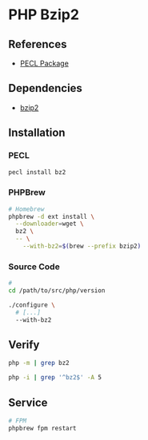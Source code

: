 # PHP Bzip2

## References

- [PECL Package](https://pecl.php.net/package/bz2)

## Dependencies

- [bzip2](/bzip2.md)

## Installation

### PECL

```sh
pecl install bz2
```

### PHPBrew

```sh
# Homebrew
phpbrew -d ext install \
  --downloader=wget \
  bz2 \
  -- \
    --with-bz2=$(brew --prefix bzip2)
```

### Source Code

```sh
#
cd /path/to/src/php/version

./configure \
  # [...]
  --with-bz2
```

## Verify

```sh
php -m | grep bz2
```

```sh
php -i | grep '^bz2$' -A 5
```

## Service

```sh
# FPM
phpbrew fpm restart
```
